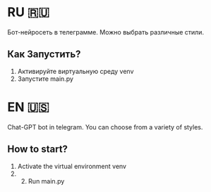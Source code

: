 # RU 🇷🇺
Бот-нейросеть в телеграмме. Можно выбрать различные стили.

## Как Запустить?
1. Активируйте виртуальную среду venv
2. Запустите main.py

# EN 🇺🇸
Chat-GPT bot in telegram. You can choose from a variety of styles.

## How to start?
1. Activate the virtual environment venv
2.  2. Run main.py
